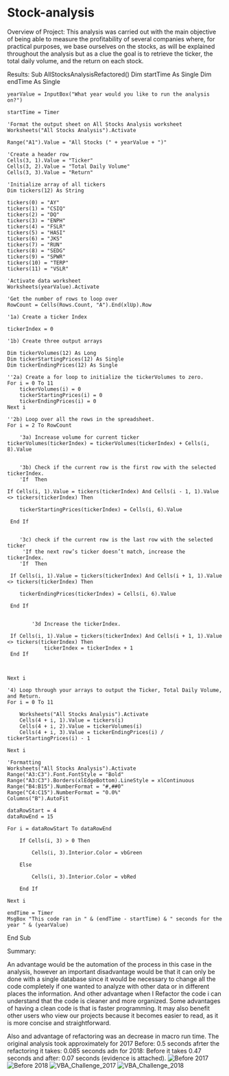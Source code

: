 # Stock-analysis

Overview of Project:
This analysis was carried out with the main objective of being able to measure the profitability of several companies where, for practical purposes, we base ourselves on the stocks, as will be explained throughout the analysis but as a clue the goal is to retrieve the ticker, the total daily volume, and the return on each stock.


Results: 
Sub AllStocksAnalysisRefactored()
    Dim startTime As Single
    Dim endTime  As Single

    yearValue = InputBox("What year would you like to run the analysis on?")

    startTime = Timer
    
    'Format the output sheet on All Stocks Analysis worksheet
    Worksheets("All Stocks Analysis").Activate
    
    Range("A1").Value = "All Stocks (" + yearValue + ")"
    
    'Create a header row
    Cells(3, 1).Value = "Ticker"
    Cells(3, 2).Value = "Total Daily Volume"
    Cells(3, 3).Value = "Return"

    'Initialize array of all tickers
    Dim tickers(12) As String
    
    tickers(0) = "AY"
    tickers(1) = "CSIQ"
    tickers(2) = "DQ"
    tickers(3) = "ENPH"
    tickers(4) = "FSLR"
    tickers(5) = "HASI"
    tickers(6) = "JKS"
    tickers(7) = "RUN"
    tickers(8) = "SEDG"
    tickers(9) = "SPWR"
    tickers(10) = "TERP"
    tickers(11) = "VSLR"
    
    'Activate data worksheet
    Worksheets(yearValue).Activate
    
    'Get the number of rows to loop over
    RowCount = Cells(Rows.Count, "A").End(xlUp).Row
    
    '1a) Create a ticker Index
    
    tickerIndex = 0

    '1b) Create three output arrays
   
    Dim tickerVolumes(12) As Long
    Dim tickerStartingPrices(12) As Single
    Dim tickerEndingPrices(12) As Single
    
    ''2a) Create a for loop to initialize the tickerVolumes to zero.
    For i = 0 To 11
        tickerVolumes(i) = 0
        tickerStartingPrices(i) = 0
        tickerEndingPrices(i) = 0
    Next i
        
    ''2b) Loop over all the rows in the spreadsheet.
    For i = 2 To RowCount
    
        '3a) Increase volume for current ticker
    tickerVolumes(tickerIndex) = tickerVolumes(tickerIndex) + Cells(i, 8).Value
     
        
        '3b) Check if the current row is the first row with the selected tickerIndex.
        'If  Then
    
    If Cells(i, 1).Value = tickers(tickerIndex) And Cells(i - 1, 1).Value <> tickers(tickerIndex) Then
        
        tickerStartingPrices(tickerIndex) = Cells(i, 6).Value
       
     End If
            
            
        '3c) check if the current row is the last row with the selected ticker
         'If the next row’s ticker doesn’t match, increase the tickerIndex.
        'If  Then
     
     If Cells(i, 1).Value = tickers(tickerIndex) And Cells(i + 1, 1).Value <> tickers(tickerIndex) Then
            
        tickerEndingPrices(tickerIndex) = Cells(i, 6).Value
     
     End If
            

            '3d Increase the tickerIndex.
     
     If Cells(i, 1).Value = tickers(tickerIndex) And Cells(i + 1, 1).Value <> tickers(tickerIndex) Then
                tickerIndex = tickerIndex + 1
     End If
            
        
    
    Next i
    
    '4) Loop through your arrays to output the Ticker, Total Daily Volume, and Return.
    For i = 0 To 11
        
        Worksheets("All Stocks Analysis").Activate
        Cells(4 + i, 1).Value = tickers(i)
        Cells(4 + i, 2).Value = tickerVolumes(i)
        Cells(4 + i, 3).Value = tickerEndingPrices(i) / tickerStartingPrices(i) - 1
        
    Next i
    
    'Formatting
    Worksheets("All Stocks Analysis").Activate
    Range("A3:C3").Font.FontStyle = "Bold"
    Range("A3:C3").Borders(xlEdgeBottom).LineStyle = xlContinuous
    Range("B4:B15").NumberFormat = "#,##0"
    Range("C4:C15").NumberFormat = "0.0%"
    Columns("B").AutoFit

    dataRowStart = 4
    dataRowEnd = 15

    For i = dataRowStart To dataRowEnd
        
        If Cells(i, 3) > 0 Then
            
            Cells(i, 3).Interior.Color = vbGreen
            
        Else
        
            Cells(i, 3).Interior.Color = vbRed
            
        End If
        
    Next i
 
    endTime = Timer
    MsgBox "This code ran in " & (endTime - startTime) & " seconds for the year " & (yearValue)

End Sub

Summary: 

An advantage would be the automation of the process in this case in the analysis, however an important disadvantage would be that it can only be done with a single database since it would be necessary to change all the code completely if one wanted to analyze with other data or in different places the information.
And other advantage when I Refactor the code i can understand that the code is cleaner and more organized.
Some advantages of having a clean code is that is faster programming. It may also benefit other users who view our projects because it becomes easier to read, as it is more concise and straightforward.

Also and advantage of  refactoring was an decrease in macro run time. The original analysis took approximately for 2017 Before: 0.5 seconds afrter the refactoring it takes: 0.085 seconds adn for 2018: Before it takes 0.47 seconds and after: 0.07 seconds (evidence is attached).
![Before 2017](https://user-images.githubusercontent.com/101935525/162636611-6109f718-6427-429b-9b75-3e2885564601.png)
![Before 2018](https://user-images.githubusercontent.com/101935525/162636631-fa4d926e-11e1-4861-8a85-fa97bf1f9293.png)
![VBA_Challenge_2017](https://user-images.githubusercontent.com/101935525/162636634-81a72ed0-293c-4ef8-86c1-c6d7cc9d6424.png)
![VBA_Challenge_2018](https://user-images.githubusercontent.com/101935525/162636635-d5cbeee5-0bba-4b78-9d74-f11bb2b6c508.png)

